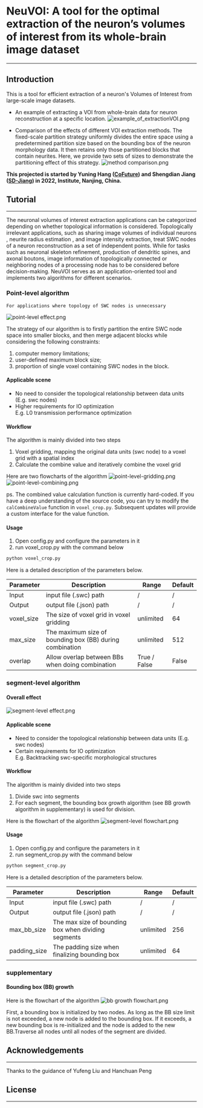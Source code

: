 # NeuVOI:  A tool for the optimal extraction of the neuron’s volumes of interest from its whole-brain image dataset

---
## Introduction

This is a tool for efficient extraction of a neuron's Volumes of Interest from large-scale image datasets. 


- An example of extracting a VOI from whole-brain data for neuron reconstruction at a specific location.
![example_of_extractionVOI.png](Images%2Fexample_of_extractionVOI.png)


- Comparison of the effects of different VOI extraction methods. The fixed-scale partition strategy uniformly divides the entire space using a predetermined partition size based on the bounding box of the neuron morphology data. It then retains only those partitioned blocks that contain neurites. Here, we provide two sets of sizes to demonstrate the partitioning effect of this strategy.
![method comparison.png](Images%2Fvoi_cmp.png)


**This projected is started by Yuning Hang ([CoFuture](https://github.com/CoFuture)) and Shengdian Jiang ([SD-Jiang](https://github.com/SD-Jiang)) in 2022, Institute, Nanjing, China.**

## Tutorial

---

The neuronal volumes of interest extraction applications can be categorized depending on whether topological information is considered. Topologically irrelevant applications, such as sharing image volumes of individual neurons , neurite radius estimation , and image intensity extraction, treat SWC nodes of a neuron reconstruction as a set of independent points. While for tasks such as neuronal skeleton refinement, production of dendritic spines, and axonal boutons, image information of topologically connected or neighboring nodes of a processing node has to be considered before decision-making. NeuVOI serves as an application-oriented tool and implements two algorithms for different scenarios.


### Point-level algorithm
    For applications where topology of SWC nodes is unnecessary
![point-level effect.png](Images%2Fpoint-level%20effect.png)

The strategy of our algorithm is to firstly partition the entire SWC node space into smaller blocks, and then merge adjacent blocks while considering the following constraints: 
1) computer memory limitations; 
2) user-defined maximum block size; 
3) proportion of single voxel containing SWC nodes in the block. 

#### Applicable scene

- No need to consider the topological relationship between data units (E.g. swc nodes)
- Higher requirements for IO optimization\
E.g. L0 transmission performance optimization


#### Workflow
The algorithm is mainly divided into two steps
1. Voxel gridding, mapping the original data units (swc node) to a voxel grid with a spatial index
2. Calculate the combine value and iteratively combine the voxel grid

Here are two flowcharts of the algorithm
![point-level-gridding.png](Images/point-level-gridding.png)
![point-level-combining.png](Images/point-level-combining.png)



ps. The combined value calculation function is currently hard-coded. If you have a deep understanding of the source code, you can try to modify the `calCombineValue` function in `voxel_crop.py`. Subsequent updates will provide a custom interface for the value function.


#### Usage
1. Open config.py and configure the parameters in it
2. run voxel_crop.py with the command below
~~~python
python voxel_crop.py
~~~

Here is a detailed description of the parameters below.

| Parameter  | Description                                              | Range        | Default |
|------------|----------------------------------------------------------|--------------|---------|
| Input      | input file (.swc) path                                   | /            | /       |
| Output     | output file (.json) path                                 | /            | /       |
| voxel_size | The size of voxel grid in voxel gridding                 | unlimited    | 64      |
| max_size   | The maximum size of bounding box (BB) during combination | unlimited    | 512     |
| overlap    | Allow overlap between BBs when doing combination         | True / False | False   |


### segment-level algorithm
#### Overall effect
![segment-level effect.png](Images%2Fsegment-level%20effect.png)

#### Applicable scene

- Need to consider the topological relationship between data units (E.g. swc nodes)
- Certain requirements for IO optimization\
E.g. Backtracking swc-specific morphological structures


#### Workflow
The algorithm is mainly divided into two steps
1. Divide swc into segments
2. For each segment, the bounding box growth algorithm (see BB growth algorithm in supplementary) is used for division.

Here is the flowchart of the algorithm
![segment-level flowchart.png](Images%2Fsegment-level%20flowchart.png)

#### Usage
1. Open config.py and configure the parameters in it
2. run segment_crop.py with the command below
~~~python
python segment_crop.py
~~~

Here is a detailed description of the parameters below.

| Parameter    | Description                                         | Range     | Default |
|--------------|-----------------------------------------------------|-----------|---------|
| Input        | input file (.swc) path                              | /         | /       |
| Output       | output file (.json) path                            | /         | /       |
| max_bb_size  | The max size of bounding box when dividing segments | unlimited | 256     |
| padding_size | The padding size when finalizing bounding box       | unlimited | 64      |


### supplementary
#### Bounding box (BB) growth

Here is the flowchart of the algorithm
![bb growth flowchart.png](Images%2Fbb%20growth%20flowchart.png)

First, a bounding box is initialized by two nodes. As long as the BB size limit is not exceeded, a new node is added to the bounding box. If it exceeds, a new bounding box is re-initialized and the node is added to the new BB.Traverse all nodes until all nodes of the segment are divided.

## Acknowledgements

---

Thanks to the guidance of Yufeng Liu and Hanchuan Peng

## License

---
